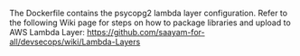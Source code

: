 The Dockerfile contains the psycopg2 lambda layer configuration. Refer to the following Wiki page for steps on how to package libraries and upload to AWS Lambda Layer:
https://github.com/saayam-for-all/devsecops/wiki/Lambda-Layers


